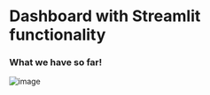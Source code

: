 # Dashboard with **Streamlit** functionality

### What we have so far!

![image](https://user-images.githubusercontent.com/31114603/142465057-583fd502-caca-4195-9198-403c93b071bf.png)

